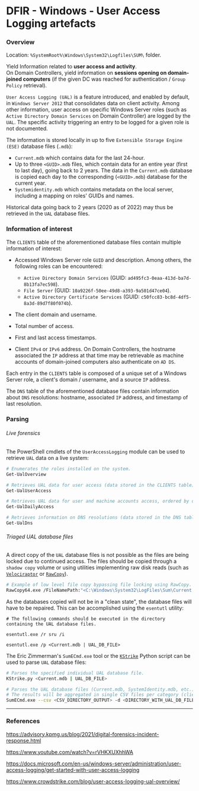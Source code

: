 # DFIR - Windows - User Access Logging artefacts

### Overview

Location: `%SystemRoot%\Windows\System32\Logfiles\SUM\` folder.

Yield Information related to **user access and activity**. <br>
On Domain Controllers, yield information on **sessions opening on domain-joined
computers** (if the given DC was reached for authentication / `Group Policy`
retrieval).

`User Access Logging (UAL)` is a feature introduced, and enabled by default, in
`Windows Server 2012` that consolidates data on client activity. Among other
information, user access on specific Windows Server roles (such as
`Active Directory Domain Services` on Domain Controller) are logged by the
`UAL`. The specific activity triggering an entry to be logged for a given role
is not documented.

The information is stored locally in up to five
`Extensible Storage Engine (ESE)` database files (`.mdb`):
  - `Current.mdb` which contains data for the last 24-hour.
  - Up to three `<GUID>.mdb` files, which contain data for an entire year
    (first to last day), going back to 2 years. The data in the `Current.mdb`
    database is copied each day to the corresponding (`<GUID>.mdb`) database
    for the current year.
  - `Systemidentity.mdb` which contains metadata on the local server, including
    a mapping on roles' GUIDs and names.

Historical data going back to 2 years (2020 as of 2022) may thus be retrieved
in the `UAL` database files.

### Information of interest

The `CLIENTS` table of the aforementioned database files contain multiple
information of interest:
  - Accessed Windows Server role `GUID` and description. Among others, the
    following roles can be encountered:
      - `Active Directory Domain Services` (GUID:
        `ad495fc3-0eaa-413d-ba7d-8b13fa7ec598`).
      - `File Server` (GUID: `10a9226f-50ee-49d8-a393-9a501d47ce04`).
      - `Active Directory Certificate Services` (GUID:
        `c50fcc83-bc8d-4df5-8a3d-89d7f80f074b`).

  - The client domain and username.

  - Total number of access.

  - First and last access timestamps.

  - Client `IPv4` or `IPv6` address. On Domain Controllers, the hostname
    associated the `IP` address at that time may be retrievable as machine
    accounts of domain-joined computers also authenticate on `AD DS`.

Each entry in the `CLIENTS` table is composed of a unique set of a Windows
Server role, a client's domain / username, and a source `IP` address.

The `DNS` table of the aforementioned database files contain information about
`DNS` resolutions: hostname, associated `IP` address, and timestamp of last
resolution.

### Parsing

###### Live forensics

The PowerShell cmdlets of the `UserAccessLogging` module can be used to
retrieve `UAL` data on a live system:

```bash
# Enumerates the roles installed on the system.
Get-UalOverview

# Retrieves UAL data for user access (data stored in the CLIENTS table).
Get-UalUserAccess

# Retrieves UAL data for user and machine accounts access, ordered by date (data stored in the CLIENTS table).
Get-UalDailyAccess

# Retrieves information on DNS resolutions (data stored in the DNS table).
Get-UalDns
```

###### Triaged UAL database files

A direct copy of the `UAL` database files is not possible as the files are
being locked due to continued access. The files should be copied through a
`shadow copy` volume or using utilities implementing raw disk reads (such as
[`Velociraptor`](https://github.com/Velocidex/velociraptor) or
[`RawCopy`](https://github.com/jschicht/RawCopy)).

```bash
# Example of low level file copy bypassing file locking using RawCopy.
RawCopy64.exe /FileNamePath:"<C:\Windows\System32\LogFiles\Sum\Current.mdb | UAL_DB_FILE>" /OutputPath:"<OUTPUT_DIRECTORY>"
```

As the databases copied will not be in a "clean state", the database files will
have to be repaired. This can be accomplished using the `esentutl` utility:

```
# The following commands should be executed in the directory containing the UAL database files.

esentutl.exe /r sru /i

esentutl.exe /p <Current.mdb | UAL_DB_FILE>
```

The Eric Zimmerman's `SumECmd.exe` tool or
the [`KStrike`](https://github.com/brimorlabs/KStrike) Python script can be
used to parse `UAL` database files:

```bash
# Parses the specified individual UAL database file.
KStrike.py <Current.mdb | UAL_DB_FILE>

# Parses the UAL database files (Current.mdb, SystemIdentity.mdb, etc.) in the specified directory.
# The results will be aggregated in single CSV files per category (client access, DNS requests, etc.).
SumECmd.exe --csv <CSV_DIRECTORY_OUTPUT> -d <DIRECTORY_WITH_UAL_DB_FILES>
```

--------------------------------------------------------------------------------

### References

https://advisory.kpmg.us/blog/2021/digital-forensics-incident-response.html

https://www.youtube.com/watch?v=rVHKXUXhhWA

https://docs.microsoft.com/en-us/windows-server/administration/user-access-logging/get-started-with-user-access-logging

https://www.crowdstrike.com/blog/user-access-logging-ual-overview/
